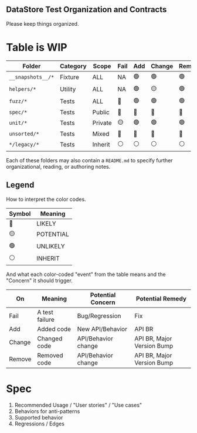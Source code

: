 ## DataStore Test Organization and Contracts

Please keep things organized.

# Table is WIP

| Folder            | Category | Scope   | Fail | Add | Change | Remove |
| ----------------- | -------- | ------- | ---- | --- | ------ | ------ |
| `__snapshots__/*` | Fixture  | ALL     | NA   | 🟢  | 🟢     | 🟢     |
| `helpers/*`       | Utility  | ALL     | NA   | 🟢  | 🟡     | 🟢     |
| `fuzz/*`          | Tests    | ALL     | 🔴   | 🟢  | 🟢     | 🟢     |
| `spec/*`          | Tests    | Public  | 🔴   | 🔴  | 🔴     | 🔴     |
| `unit/*`          | Tests    | Private | 🟡   | 🟢  | 🟢     | 🟢     |
| `unsorted/*`      | Tests    | Mixed   | 🔴   | 🔴  | 🔴     | 🔴     |
| `*/legacy/*`      | Tests    | Inherit | ⚪   | ⚪  | ⚪     | ⚪     |

Each of these folders may also contain a `README.md` to specify further organizational, reading, or authoring notes.

## Legend

How to interpret the color codes.

| Symbol | Meaning   |
| ------ | --------- |
| 🔴     | LIKELY    |
| 🟡     | POTENTIAL |
| 🟢     | UNLIKELY  |
| ⚪     | INHERIT   |

And what each color-coded "event" from the table means and the "Concern" it should trigger.

| On     | Meaning        | Potential Concern   | Potential Remedy           |
| ------ | -------------- | ------------------- | -------------------------- |
| Fail   | A test failure | Bug/Regression      | Fix                        |
| Add    | Added code     | New API/Behavior    | API BR                     |
| Change | Changed code   | API/Behavior change | API BR, Major Version Bump |
| Remove | Removed code   | API/Behavior change | API BR, Major Version Bump |

# Spec

1. Recommended Usage / "User stories" / "Use cases"
1. Behaviors for anti-patterns
1. Supported behavior
1. Regressions / Edges
